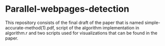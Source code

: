 # Parallel-webpages-detection
This repository consists of the final draft of the paper that is named simple-accurate-method(1).pdf, script of the algorithm implementation in algorithm.r and two scripts used for visualizations that can be found in the paper.
